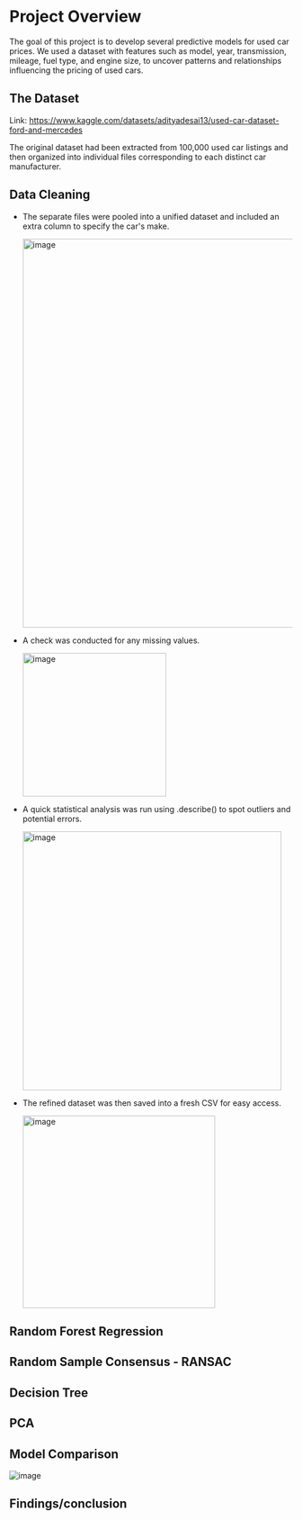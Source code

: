 # Project Overview

The goal of this project is to develop several predictive models for used car prices. We used a dataset with features such as model, year, transmission, mileage, fuel type, and engine size, to uncover patterns and relationships influencing the pricing of used cars.

## The Dataset 

Link: https://www.kaggle.com/datasets/adityadesai13/used-car-dataset-ford-and-mercedes 

The original dataset had been extracted from 100,000 used car listings and then organized into individual files corresponding to each distinct car manufacturer. 

## Data Cleaning

* The separate files were pooled into a unified dataset and included an extra column to specify the car's make.

  <img width="691" alt="image" src="https://github.com/DarrylHewitt/Project_4/assets/136898379/5ae2d2c5-1a2b-4bbf-bc1f-e204502a5a4a">

* A check was conducted for any missing values.

  <img width="255" alt="image" src="https://github.com/DarrylHewitt/Project_4/assets/136898379/e7ccd36b-e45e-4eb2-a5be-7c71927ffb3c">

* A quick statistical analysis was run using .describe() to spot outliers and potential errors.

  <img width="460" alt="image" src="https://github.com/DarrylHewitt/Project_4/assets/136898379/ffe4fb40-2129-448d-87fb-48536210455c">

* The refined dataset was then saved into a fresh CSV for easy access.

  <img width="342" alt="image" src="https://github.com/DarrylHewitt/Project_4/assets/136898379/eb6dcfd1-6b11-4497-931c-ef56cccd8515">

## Random Forest Regression

## Random Sample Consensus - RANSAC 

## Decision Tree

## PCA

## Model Comparison 

![image](https://github.com/DarrylHewitt/Project_4/assets/136898379/5df0f0fa-ad80-408a-a0b3-1258fdcb0490)

## Findings/conclusion
